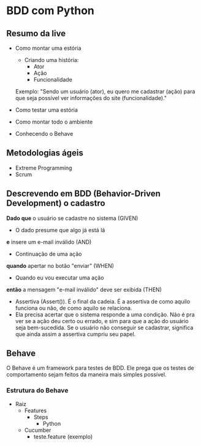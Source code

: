 # BDD com Python


## Resumo da live
- Como montar uma estória
    - Criando uma história:
        - Ator
        - Ação
        - Funcionalidade
    
    Exemplo: "Sendo um usuário (ator), eu quero me cadastrar (ação) para que seja possível ver informações do site (funcionalidade)."
- Como testar uma estória
- Como montar todo o ambiente
- Conhecendo o Behave

## Metodologias ágeis
- Extreme Programming
- Scrum

## Descrevendo em BDD (Behavior-Driven Development) o cadastro

**Dado que** o usuário se cadastre no sistema (GIVEN)

* O dado presume que algo já está lá

**e** insere um e-mail inválido (AND)

* Continuação de uma ação

**quando** apertar no botão "enviar" (WHEN)

* Quando eu vou executar uma ação

**então** a mensagem "e-mail inválido" deve ser exibida (THEN)

* Assertiva (Assert()). É o final da cadeia. É a assertiva de como aquilo funciona ou não, de como aquilo se relaciona.
* Ela precisa acertar que o sistema responde a uma condição. Não é pra ver se a ação deu certo ou errado, e sim para que a ação do usuário seja bem-sucedida. Se o usuário não conseguir se cadastrar, significa que ainda assim a assertiva cumpriu seu papel.

## Behave

O Behave é um framework para testes de BDD. Ele prega que os testes de comportamento sejam feitos da maneira mais simples possível.

### Estrutura  do Behave

* Raiz
  * Features
    * Steps
      * Python
  * Cucumber
    * teste.feature (exemplo)

